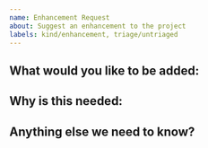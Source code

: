 ```yaml
---
name: Enhancement Request
about: Suggest an enhancement to the project
labels: kind/enhancement, triage/untriaged
---
```


<!-- Please only use this template for submitting enhancement requests -->

## What would you like to be added:

## Why is this needed:

## Anything else we need to know?

